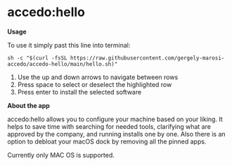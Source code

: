 # accedo:hello

**Usage**

To use it simply past this line into terminal:

    sh -c "$(curl -fsSL https://raw.githubusercontent.com/gergely-marosi-accedo/accedo-hello/main/hello.sh)"

1. Use the up and down arrows to navigate between rows
2. Press space to select or deselect the highlighted row
3. Press enter to install the selected software

**About the app**

accedo:hello allows you to configure your machine based on your liking. It helps to save time with searching for needed tools, clarifying what are approved by the company, and running installs one by one. Also there is an option to debloat your macOS dock by removing all the pinned apps.

Currently only MAC OS is supported.
